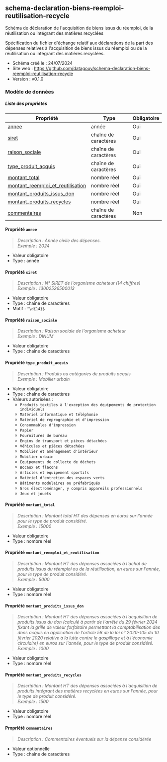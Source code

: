 <MenuSchema />

## schema-declaration-biens-reemploi-reutilisation-recycle

Schéma de déclaration de l'acquisition de biens issus du réemploi, de la réutilisation ou intégrant des matières recyclées

Spécification du fichier d'échange relatif aux déclarations de la part des dépenses relatives à l'acquisition de biens issus du réemploi ou de la réutilisation ou intégrant des matières recyclées.

- Schéma créé le : 24/07/2024
- Site web : https://github.com/datagouv/schema-declaration-biens-reemploi-reutilisation-recycle
- Version : v0.1.0

### Modèle de données


##### Liste des propriétés

| Propriété | Type | Obligatoire |
| -- | -- | -- |
| [annee](#propriete-annee) | année  | Oui |
| [siret](#propriete-siret) | chaîne de caractères  | Oui |
| [raison_sociale](#propriete-raison-sociale) | chaîne de caractères  | Oui |
| [type_produit_acquis](#propriete-type-produit-acquis) | chaîne de caractères  | Oui |
| [montant_total](#propriete-montant-total) | nombre réel  | Oui |
| [montant_reemploi_et_reutilisation](#propriete-montant-reemploi-et-reutilisation) | nombre réel  | Oui |
| [montant_produits_issus_don](#propriete-montant-produits-issus-don) | nombre réel  | Oui |
| [montant_produits_recycles](#propriete-montant-produits-recycles) | nombre réel  | Oui |
| [commentaires](#propriete-commentaires) | chaîne de caractères  | Non |

#### Propriété `annee`

> *Description : Année civile des dépenses.*<br/>*Exemple : 2024*
- Valeur obligatoire
- Type : année

#### Propriété `siret`

> *Description : N° SIRET de l'organisme acheteur (14 chiffres)*<br/>*Exemple : 13002526500013*
- Valeur obligatoire
- Type : chaîne de caractères
- Motif : `^\d{14}$`

#### Propriété `raison_sociale`

> *Description : Raison sociale de l'organisme acheteur*<br/>*Exemple : DINUM*
- Valeur obligatoire
- Type : chaîne de caractères

#### Propriété `type_produit_acquis`

> *Description : Produits ou catégories de produits acquis*<br/>*Exemple : Mobilier urbain*
- Valeur obligatoire
- Type : chaîne de caractères
- Valeurs autorisées : 
    - `Produits textiles à l'exception des équipements de protection individuels`
    - `Matériel informatique et téléphonie`
    - `Matériel de reprographie et d'impression`
    - `Consommables d'impression`
    - `Papier`
    - `Fournitures de bureau`
    - `Engins de transport et pièces détachées`
    - `Véhicules et pièces détachées`
    - `Mobilier et aménagement d'intérieur`
    - `Mobilier urbain`
    - `Equipements de collecte de déchets`
    - `Bocaux et flacons`
    - `Articles et équipement sportifs`
    - `Matériel d'entretien des espaces verts`
    - `Bâtiments modulaires ou préfabriqués`
    - `Gros électroménager, y compris appareils professionnels`
    - `Jeux et jouets`

#### Propriété `montant_total`

> *Description : Montant total HT des dépenses en euros sur l'année pour le type de produit considéré.*<br/>*Exemple : 15000*
- Valeur obligatoire
- Type : nombre réel

#### Propriété `montant_reemploi_et_reutilisation`

> *Description : Montant HT des dépenses associées à l'achat de produits issus du réemploi ou de la réutilisation, en euros sur l'année, pour le type de produit considéré.*<br/>*Exemple : 5000*
- Valeur obligatoire
- Type : nombre réel

#### Propriété `montant_produits_issus_don`

> *Description : Montant HT des dépenses associées à l'acquisition de produits issus du don (calculé à partir de l'arrêté du 29 février 2024 fixant la grille de valeur forfaitaire permettant la comptabilisation des dons acquis en application de l'article 58 de la loi n° 2020-105 du 10 février 2020 relative à la lutte contre le gaspillage et à l'économie circulaire) en euros sur l'année, pour le type de produit considéré.*<br/>*Exemple : 1000*
- Valeur obligatoire
- Type : nombre réel

#### Propriété `montant_produits_recycles`

> *Description : Montant HT des dépenses associées à l'acquisition de produits intégrant des matières recyclées en euros sur l'année, pour le type de produit considéré.*<br/>*Exemple : 1500*
- Valeur obligatoire
- Type : nombre réel

#### Propriété `commentaires`

> *Description : Commentaires éventuels sur la dépense considérée*
- Valeur optionnelle
- Type : chaîne de caractères
